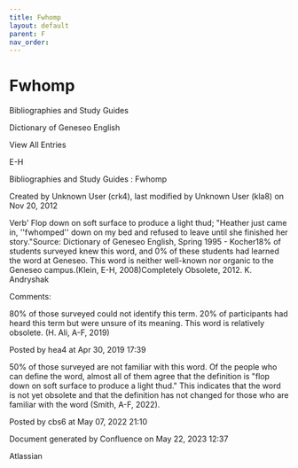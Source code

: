 ```yaml
---
title: Fwhomp
layout: default
parent: F
nav_order:
---
```


# Fwhomp

Bibliographies and Study Guides

Dictionary of Geneseo English

View All Entries

E-H

Bibliographies and Study Guides : Fwhomp

Created by  Unknown User (crk4), last modified by  Unknown User (kla8) on Nov 20, 2012

Verb' Flop down on soft surface to produce a light thud; &quot;Heather just came in, ''fwhomped'' down on my bed and refused to leave until she finished her story.&quot;Source: Dictionary of Geneseo English, Spring 1995 - Kocher18% of students surveyed knew this word, and 0% of these students had learned the word at Geneseo. This word is neither well-known nor organic to the Geneseo campus.(Klein, E-H, 2008)Completely Obsolete, 2012. K. Andryshak

Comments:

80% of those surveyed could not identify this term. 20% of participants had heard this term but were unsure of its meaning. This word is relatively obsolete. (H. Ali, A-F, 2019)

Posted by hea4 at Apr 30, 2019 17:39

50% of those surveyed are not familiar with this word. Of the people who can define the word, almost all of them agree that the definition is &quot;flop down on soft surface to produce a light thud.&quot; This indicates that the word is not yet obsolete and that the definition has not changed for those who are familiar with the word (Smith, A-F, 2022).

Posted by cbs6 at May 07, 2022 21:10

Document generated by Confluence on May 22, 2023 12:37

Atlassian
